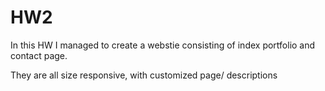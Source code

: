 # HW2

In this HW I managed to create a webstie consisting of index portfolio and contact page. 

They are all size responsive, with customized page/ descriptions

